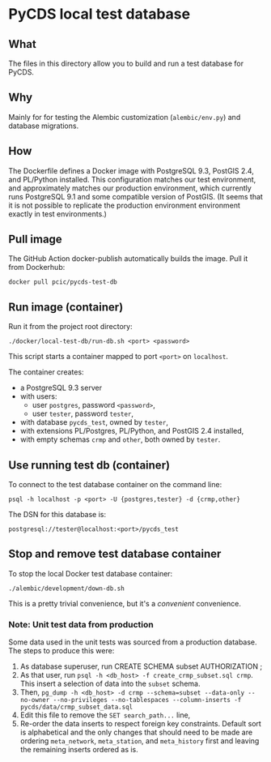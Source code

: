 # PyCDS local test database

## What

The files in this directory allow you to build and run a test database
for PyCDS.

## Why

Mainly for for testing the Alembic customization 
(`alembic/env.py`) and database migrations.

## How

The Dockerfile defines a Docker image with PostgreSQL 9.3,
PostGIS 2.4, and PL/Python installed. 
This configuration matches our test environment,
and approximately matches our production environment, which currently runs 
PostgreSQL 9.1 and some compatible version of PostGIS.
(It seems that it is not possible to replicate the production environment 
environment exactly in test environments.)

## Pull image

The GitHub Action docker-publish automatically builds the image.
Pull it from Dockerhub:

```
docker pull pcic/pycds-test-db
```

## Run image (container)

Run it from the project root directory:

```shell script
./docker/local-test-db/run-db.sh <port> <password>
```

This script starts a container mapped to port `<port>` on `localhost`.

The container creates:
- a PostgreSQL 9.3 server
- with users:
  - user `postgres`, password `<password>`,
  - user `tester`, password `tester`,
- with database `pycds_test`, owned by `tester`,
- with extensions PL/Postgres, PL/Python, and PostGIS 2.4 installed,
- with empty schemas `crmp` and `other`, both owned by `tester`.

## Use running test db (container)

To connect to the test database container on the command line:

```shell script
psql -h localhost -p <port> -U {postgres,tester} -d {crmp,other}
```

The DSN for this database is:

```
postgresql://tester@localhost:<port>/pycds_test
```

## Stop and remove test database container

To stop the local Docker test database container:

```shell script
./alembic/development/down-db.sh
```

This is a pretty trivial convenience, but it's a _convenient_ convenience.

### Note: Unit test data from production

Some data used in the unit tests was sourced from a production database. 
The steps to produce this were:

1. As database superuser, run CREATE SCHEMA subset AUTHORIZATION <username>;
2. As that user, run `psql -h <db_host> -f create_crmp_subset.sql crmp`.
   This insert a selection of data into the `subset` schema.
3. Then, `pg_dump -h <db_host> -d crmp --schema=subset --data-only --no-owner --no-privileges --no-tablespaces --column-inserts -f pycds/data/crmp_subset_data.sql`
4. Edit this file to remove the `SET search_path...` line,
5. Re-order the data inserts to respect foreign key constraints.
    Default sort is alphabetical and the only changes that should need to be made are ordering `meta_network`,
    `meta_station`, and `meta_history` first and leaving the remaining inserts ordered as is.

